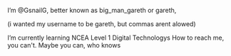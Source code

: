 I’m @GsnailG, better known as big_man_gareth or gareth,

(i wanted my username to be gareth, but commas arent alowed)

I’m currently learning NCEA Level 1 Digital Technologys
How to reach me, you can't.
Maybe you can, 
who knows 

<!---
GsnailG/GsnailG is a ✨ special ✨ repository because its `README.md` (this file) appears on your GitHub profile.
You can click the Preview link to take a look at your changes.
--->
